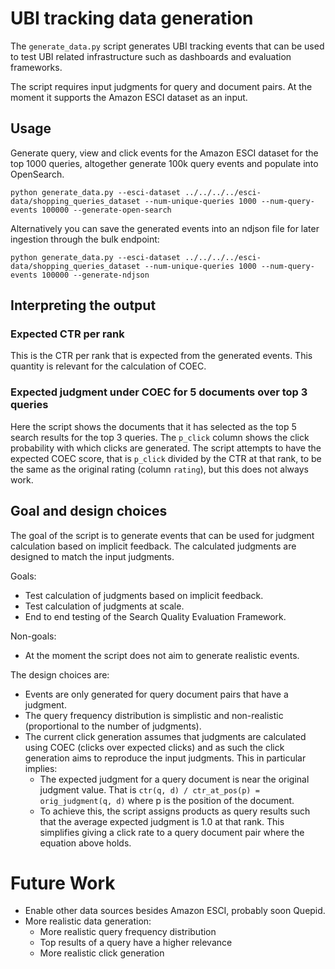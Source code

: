 
# UBI tracking data generation

The `generate_data.py` script generates UBI tracking events that can be used to test
UBI related infrastructure such as dashboards and evaluation frameworks.

The script requires input judgments for query and document pairs.
At the moment it supports the Amazon ESCI dataset as an input.

## Usage

Generate query, view and click events for the Amazon ESCI dataset for the top 1000 queries, altogether
generate 100k query events and populate into OpenSearch.

```
python generate_data.py --esci-dataset ../../../../esci-data/shopping_queries_dataset --num-unique-queries 1000 --num-query-events 100000 --generate-open-search
```

Alternatively you can save the generated events into an ndjson file for later ingestion through the bulk endpoint:

```
python generate_data.py --esci-dataset ../../../../esci-data/shopping_queries_dataset --num-unique-queries 1000 --num-query-events 100000 --generate-ndjson
```

## Interpreting the output

### Expected CTR per rank
This is the CTR per rank that is expected from the generated events.
This quantity is relevant for the calculation of COEC.

### Expected judgment under COEC for 5 documents over top 3 queries
Here the script shows the documents that it has selected as the top 5 search results for the top 3 queries.
The `p_click` column shows the click probability with which clicks are generated.
The script attempts to have the expected COEC score, that is `p_click` divided by the CTR at that rank,
to be the same as the original rating (column `rating`), but this does not always work.

## Goal and design choices

The goal of the script is to generate events that can be used for judgment
calculation based on implicit feedback. The calculated judgments are designed
to match the input judgments.

Goals:
 * Test calculation of judgments based on implicit feedback.
 * Test calculation of judgments at scale.
 * End to end testing of the Search Quality Evaluation Framework.

Non-goals:
 * At the moment the script does not aim to generate realistic events.

The design choices are:
 * Events are only generated for query document pairs that have a judgment.
 * The query frequency distribution is simplistic and non-realistic (proportional to the number of judgments).
 * The current click generation assumes that judgments are calculated using COEC
   (clicks over expected clicks) and as such the click generation aims to reproduce the input
   judgments. This in particular implies:
   * The expected judgment for a query document is near the original judgment value. That is
     `ctr(q, d) / ctr_at_pos(p) = orig_judgment(q, d)` where p is the position of the document.
   * To achieve this, the script assigns products as query results such that the average expected
     judgment is 1.0 at that rank. This simplifies giving a click rate to a query document pair
     where the equation above holds.

# Future Work

 * Enable other data sources besides Amazon ESCI, probably soon Quepid.
 * More realistic data generation:
   * More realistic query frequency distribution
   * Top results of a query have a higher relevance
   * More realistic click generation